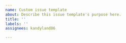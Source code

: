 ```yaml
---
name: Custom issue template
about: Describe this issue template's purpose here.
title: ''
labels: ''
assignees: kandyland86

---
```




